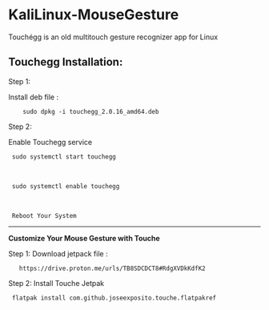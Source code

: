 # KaliLinux-MouseGesture
Touchégg is an old multitouch gesture recognizer app for Linux
<br>

<b>Touchegg Installation:</b>
-------------------------------

Step 1:

Install deb file :

        sudo dpkg -i touchegg_2.0.16_amd64.deb
        
Step 2:

Enable Touchegg service

     sudo systemctl start touchegg
     
<br>
     
     sudo systemctl enable touchegg
     
<br>

     Reboot Your System
     
----------------------------------------------------------------------     


<b> Customize Your Mouse Gesture with Touche </b>
<br>

Step 1: Download jetpack file :

       https://drive.proton.me/urls/TB8SDCDCT8#RdgXVDkKdfK2
       

Step 2: Install Touche Jetpak

     flatpak install com.github.joseexposito.touche.flatpakref
